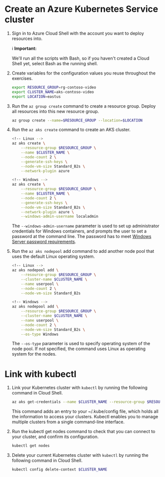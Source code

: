 # Create an Azure Kubernetes Service cluster

1. Sign in to Azure Cloud Shell with the account you want to deploy resources into.

    ℹ️ **Important:**

    We'll run all the scripts with Bash, so if you haven't created a Cloud Shell yet, select Bash as the running shell.

2. Create variables for the configuration values you reuse throughout the exercises.

    ```bash
    export RESOURCE_GROUP=rg-contoso-video
    export CLUSTER_NAME=aks-contoso-video
    export LOCATION=eastus
    ```

3. Run the `az group create` command to create a resource group. Deploy all resources into this new resource group.

    ```bash
    az group create --name=$RESOURCE_GROUP --location=$LOCATION
    ```

4. Run the `az aks create` command to create an AKS cluster.

    ```bash
    <!-- Linux -->
    az aks create \
        --resource-group $RESOURCE_GROUP \
        --name $CLUSTER_NAME \
        --node-count 2 \
        --generate-ssh-keys \
        --node-vm-size Standard_B2s \
        --network-plugin azure
    ```

    ```bash
    <!-- Windows -->
    az aks create \
        --resource-group $RESOURCE_GROUP \
        --name $CLUSTER_NAME \
        --node-count 2 \
        --generate-ssh-keys \
        --node-vm-size Standard_B2s \
        --network-plugin azure \
        --windows-admin-username localadmin
    ```
    The `--windows-admin-username` parameter is used to set up administrator credentials for Windows containers, and prompts the user to set a password at the command line. The password has to meet [Windows Server password requirements](https://learn.microsoft.com/en-us/previous-versions/windows/it-pro/windows-10/security/threat-protection/security-policy-settings/password-must-meet-complexity-requirements#reference).

5. Run the `az aks nodepool` add command to add another node pool that uses the default Linux operating system.

    ```bash
    <!-- Linux -->
    az aks nodepool add \
        --resource-group $RESOURCE_GROUP \
        --cluster-name $CLUSTER_NAME \
        --name userpool \
        --node-count 2 \
        --node-vm-size Standard_B2s
    ```

    ```bash
    <!-- Windows -->
    az aks nodepool add \
        --resource-group $RESOURCE_GROUP \
        --cluster-name $CLUSTER_NAME \
        --name userpool \
        --node-count 2 \
        --node-vm-size Standard_B2s \
        --os-type Windows
    ```
    The `--os-type` parameter is used to specify operating system of the node pool. If not specified, the command uses Linux as operating system for the nodes.

# Link with kubectl

1. Link your Kubernetes cluster with `kubectl` by running the following command in Cloud Shell.

    ```bash
    az aks get-credentials --name $CLUSTER_NAME --resource-group $RESOURCE_GROUP
    ```
    This command adds an entry to your ~/.kube/config file, which holds all the information to access your clusters. Kubectl enables you to manage multiple clusters from a single command-line interface.

2. Run the kubectl get nodes command to check that you can connect to your cluster, and confirm its configuration.

    ```bash
    kubectl get nodes
    ```

3. Delete your current Kubernetes cluster with `kubectl` by running the following command in Cloud Shell.

    ```bash
    kubectl config delete-context $CLUSTER_NAME
    ```
